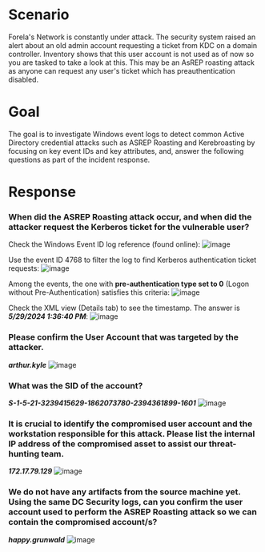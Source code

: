 # Scenario
Forela's Network is constantly under attack. The security system raised an alert about an old admin account requesting a ticket from KDC on a domain controller. Inventory shows that this user account is not used as of now so you are tasked to take a look at this. This may be an AsREP roasting attack as anyone can request any user's ticket which has preauthentication disabled.

# Goal
The goal is to investigate Windows event logs to detect common Active Directory credential attacks such as ASREP Roasting and Kerebroasting by focusing on key event IDs and key attributes, and, answer the following questions as part of the incident response.

# Response
### When did the ASREP Roasting attack occur, and when did the attacker request the Kerberos ticket for the vulnerable user?
Check the Windows Event ID log reference (found online):
![image](https://github.com/marufrahmangit/hack-the-box/assets/25085219/d1994b15-a22b-404d-a762-f4184c2bc85a)

Use the event ID 4768 to filter the log to find Kerberos authentication ticket requests:
![image](https://github.com/marufrahmangit/hack-the-box/assets/25085219/b588dfbf-700d-46ba-b66e-e980162a1344)

Among the events, the one with __pre-authentication type set to 0__ (Logon without Pre-Authentication) satisfies this criteria:
![image](https://github.com/marufrahmangit/hack-the-box/assets/25085219/21826105-3173-4c07-9ab4-fdb75d6f8f4b)

Check the XML view (Details tab) to see the timestamp. The answer is ***5/29/2024 1:36:40 PM***:
![image](https://github.com/marufrahmangit/hack-the-box/assets/25085219/b470231b-a4d3-4302-8baa-f382e1743e39)

### Please confirm the User Account that was targeted by the attacker.

***arthur.kyle***
![image](https://github.com/marufrahmangit/hack-the-box/assets/25085219/7c1dac70-b01c-4aaa-8464-257e111a29b4)

### What was the SID of the account?

***S-1-5-21-3239415629-1862073780-2394361899-1601***
![image](https://github.com/marufrahmangit/hack-the-box/assets/25085219/14e8241e-6c61-4490-9222-6c2ffe8664f5)

### It is crucial to identify the compromised user account and the workstation responsible for this attack. Please list the internal IP address of the compromised asset to assist our threat-hunting team.

***172.17.79.129***
![image](https://github.com/marufrahmangit/hack-the-box/assets/25085219/a2bf9826-468c-4414-8618-2e3bfd1ae014)

### We do not have any artifacts from the source machine yet. Using the same DC Security logs, can you confirm the user account used to perform the ASREP Roasting attack so we can contain the compromised account/s?

***happy.grunwald***
![image](https://github.com/marufrahmangit/hack-the-box/assets/25085219/17e9de75-dce4-4a9c-b007-1af04e3cf244)

